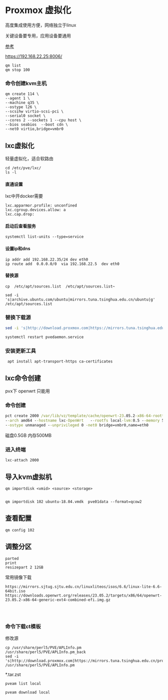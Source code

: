 # Proxmox  虚拟化

高度集成使用方便，网络独立于linux

关键设备要专用，应用设备要通用

[参考](https://pve-doc-cn.readthedocs.io/zh-cn/latest/chapter_pveceph/index.html)

https://192.168.22.25:8006/

```
qm list 
qm stop 100
```



### 命令创建kvm主机

```
qm create 114 \
--agent 1 \
--machine q35 \
--ostype l26 \
--scsihw virtio-scsi-pci \
--serial0 socket \
--cores 2 --sockets 1 --cpu host \
--bios seabios  --boot cdn \
--net0 virtio,bridge=vmbr0
```





## lxc虚拟化

轻量虚拟化，适合软路由

```
cd /etc/pve/lxc/
ls -l
```

#### 直通设置

lxc中开docker需要

```
lxc.apparmor.profile: unconfined
lxc.cgroup.devices.allow: a
lxc.cap.drop:
```

#### 启动后查看服务

```
systemctl list-units --type=service
```

#### 设置ip和dns

```
ip addr add 192.168.22.35/24 dev eth0
ip route add  0.0.0.0/0  via 192.168.22.5  dev eth0

```



#### 替换源

```
cp  /etc/apt/sources.list  /etc/apt/sources.list~

sed -i 's|archive.ubuntu.com/ubuntu|mirrors.tuna.tsinghua.edu.cn/ubuntu|g' /etc/apt/sources.list

```



### 替换下载源

```bash
sed -i 's|http://download.proxmox.com|https://mirrors.tuna.tsinghua.edu.cn/proxmox|g' /usr/share/perl5/PVE/APLInfo.pm  

systemctl restart pvedaemon.service
```

### 安装更新工具

```
 apt install apt-transport-https ca-certificates
```





## lxc命令创建

pvx下  openwrt 只能用

### 命令创建

```cmd
pct create 2000 /var/lib/vz/template/cache/openwrt-23.05.2-x86-64-rootfs.tar.gz \
--arch amd64 --hostname lxc-OpenWrt   --rootfs local-lvm:0.5 --memory 500 -swap 0 --cores 2 \
--ostype unmanaged --unprivileged 0 -net0 bridge=vmbr0,name=eth0

```

磁盘0.5GB  内存500MB  

### 进入终端

```
lxc-attach 2000 
```





## 导入kvm虚拟机



```
qm importdisk <vmid> <source> <storage>


qm importdisk 102 ubuntu-18.04.vmdk  pve01data --format=qcow2

```

## 查看配置

```
qm config 102
```





## 调整分区

```
parted
print
resizepart 2 12GB
```

常用镜像下载

```
https://mirrors.sjtug.sjtu.edu.cn/linuxliteos/isos/6.6/linux-lite-6.6-64bit.iso
https://downloads.openwrt.org/releases/23.05.2/targets/x86/64/openwrt-23.05.2-x86-64-generic-ext4-combined-efi.img.gz

 


```



### 命令下载ct模板

修改源

```
cp /usr/share/perl5/PVE/APLInfo.pm /usr/share/perl5/PVE/APLInfo.pm_back
sed -i 's|http://download.proxmox.com|https://mirrors.tuna.tsinghua.edu.cn/proxmox|g' /usr/share/perl5/PVE/APLInfo.pm
```



*.tar.zst

```
pveam list local 

pveam download local  
```




